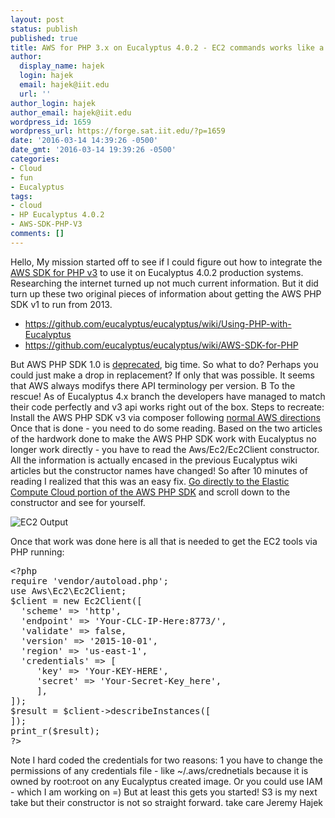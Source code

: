 ```yaml
---
layout: post
status: publish
published: true
title: AWS for PHP 3.x on Eucalyptus 4.0.2 - EC2 commands works like a charm
author:
  display_name: hajek
  login: hajek
  email: hajek@iit.edu
  url: ''
author_login: hajek
author_email: hajek@iit.edu
wordpress_id: 1659
wordpress_url: https://forge.sat.iit.edu/?p=1659
date: '2016-03-14 14:39:26 -0500'
date_gmt: '2016-03-14 19:39:26 -0500'
categories:
- Cloud
- fun
- Eucalyptus
tags:
- cloud
- HP Eucalyptus 4.0.2
- AWS-SDK-PHP-V3
comments: []
---
```

Hello,
  My mission started off to see if I could figure out how to integrate the <a href="http://docs.aws.amazon.com/aws-sdk-php/v3/api/">AWS SDK for PHP v3</a> to use it on Eucalyptus 4.0.2 production systems.
Researching the internet turned up not much current information.  But it did turn up these two original pieces of information about getting the AWS PHP SDK v1 to run from 2013.
<ul>
<li><a href="https://github.com/eucalyptus/eucalyptus/wiki/Using-PHP-with-Eucalyptus">https://github.com/eucalyptus/eucalyptus/wiki/Using-PHP-with-Eucalyptus</a></li>
<li><a href="https://github.com/eucalyptus/eucalyptus/wiki/AWS-SDK-for-PHP">https://github.com/eucalyptus/eucalyptus/wiki/AWS-SDK-for-PHP</a></li>
</ul>
But AWS PHP SDK 1.0 is <a href="https://github.com/amazonwebservices/aws-sdk-for-php">deprecated</a>, big time. 
So what to do?  Perhaps you could just make a drop in replacement?  If only that was possible.  It seems that AWS always modifys there API terminology per version.  B
To the rescue! As of Eucalyptus 4.x branch the developers have managed to match their code perfectly and v3 api works right out of the box.
Steps to recreate:
Install the AWS PHP SDK v3 via composer following <a href="http://docs.aws.amazon.com/aws-sdk-php/v3/guide/getting-started/installation.html">normal AWS directions</a>
Once that is done - you need to do some reading.   
Based on the two articles of the hardwork done to make the AWS PHP SDK work with Eucalyptus no longer work directly - you have to read the Aws/Ec2/Ec2Client constructor.  All the information is actually encased in the previous Eucalyptus wiki articles but the constructor names have changed!
So after 10 minutes of reading I realized that this was an easy fix.
<a href="http://docs.aws.amazon.com/aws-sdk-php/v3/api/class-Aws.Ec2.Ec2Client.html">Go directly to the Elastic Compute Cloud portion of the AWS PHP SDK</a> and scroll down to the constructor and see for yourself.

![*EC2 Output*](/assets/2016/03/ec2-768x460.png)

Once that work was done here is all that is needed to get the EC2 tools via PHP running:
<pre lang="PHP">
&#060;&#063;php
require 'vendor/autoload.php';
use Aws\Ec2\Ec2Client;
$client = new Ec2Client([
  'scheme' => 'http',
  'endpoint' => 'Your-CLC-IP-Here:8773/',
  'validate' => false,
  'version' => '2015-10-01',
  'region' => 'us-east-1',
  'credentials' => [
     'key' => 'Your-KEY-HERE',
     'secret' => 'Your-Secret-Key_here',
     ],
]);
$result = $client->describeInstances([
]);
print_r($result);
?></pre>
Note I hard coded the credentials for two reasons:  1 you have to change the permissions of any credentials file - like ~/.aws/crednetials because it is owned by root:root on any Eucalyptus created image.
Or you could use IAM - which I am working on =) 
But at least this gets you started!
S3 is my next take but their constructor is not so straight forward.
take care
Jeremy Hajek 
